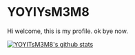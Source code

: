 # YOYIYsM3M8
Hi welcome, this is my profile.
ok bye now.

[![YOYITsM3M8's github stats](https://github-readme-stats.vercel.app/api?username=YOYITsM3M8)](https://github.com/anuraghazra/github-readme-stats)
